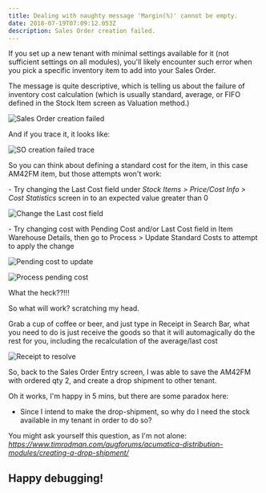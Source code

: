 ```yaml
---
title: Dealing with naughty message 'Margin(%)' cannot be empty.
date: 2018-07-19T07:09:12.053Z
description: Sales Order creation failed.
---
```

If you set up a new tenant with minimal settings available for it (not sufficient settings on all modules), you'll likely encounter such error when you pick a specific inventory item to add into your Sales Order.

The message is quite descriptive, which is telling us about the failure of inventory cost calculation (which is usually standard, average, or FIFO defined in the Stock Item screen as Valuation method.)

![Sales Order creation failed](/img/socreationfailed.jpg)

And if you trace it, it looks like:

![SO creation failed trace](/img/socreationfailed_trace.jpg)

So you can think about defining a standard cost for the item, in this case AM42FM item, but those attempts won't work:

\- Try changing the Last Cost field under _Stock Items > Price/Cost Info > Cost Statistics_ screen in to an expected value greater than 0

![Change the Last cost field](/img/lastcostchangedwontwork.jpg)

\- Try changing cost with Pending Cost and/or Last Cost field in Item Warehouse Details, then go to Process > Update Standard Costs to attempt to apply the change

![Pending cost to update](/img/pendingcosttoupdate.jpg)

![Process pending cost](/img/processupdatependingcost.jpg)

What the heck??!!!

So what will work? scratching my head.

Grab a cup of coffee or beer, and just type in Receipt in Search Bar, what you need to do is just receive the goods so that it will automagically do the rest for you, including the recalculation of the average/last cost

![Receipt to resolve](/img/receipt.jpg)

So, back to the Sales Order Entry screen, I was able to save the AM42FM with ordered qty 2, and create a drop shipment to other tenant.

Oh it works, I'm happy in 5 mins, but there are some paradox here:

* Since I intend to make the drop-shipment, so why do I need the stock available in my tenant in order to do so?

You might ask yourself this question, as I'm not alone: _https://www.timrodman.com/augforums/acumatica-distribution-modules/creating-a-drop-shipment/_

## Happy debugging!
